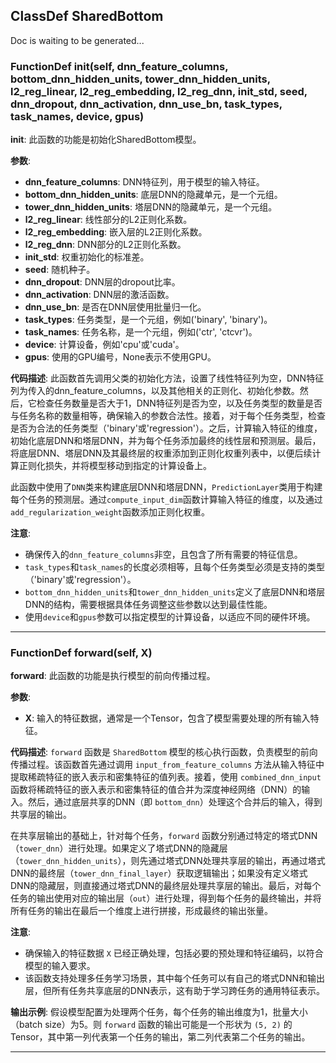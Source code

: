 ## ClassDef SharedBottom
Doc is waiting to be generated...
### FunctionDef __init__(self, dnn_feature_columns, bottom_dnn_hidden_units, tower_dnn_hidden_units, l2_reg_linear, l2_reg_embedding, l2_reg_dnn, init_std, seed, dnn_dropout, dnn_activation, dnn_use_bn, task_types, task_names, device, gpus)
**__init__**: 此函数的功能是初始化SharedBottom模型。

**参数**:
- **dnn_feature_columns**: DNN特征列，用于模型的输入特征。
- **bottom_dnn_hidden_units**: 底层DNN的隐藏单元，是一个元组。
- **tower_dnn_hidden_units**: 塔层DNN的隐藏单元，是一个元组。
- **l2_reg_linear**: 线性部分的L2正则化系数。
- **l2_reg_embedding**: 嵌入层的L2正则化系数。
- **l2_reg_dnn**: DNN部分的L2正则化系数。
- **init_std**: 权重初始化的标准差。
- **seed**: 随机种子。
- **dnn_dropout**: DNN层的dropout比率。
- **dnn_activation**: DNN层的激活函数。
- **dnn_use_bn**: 是否在DNN层使用批量归一化。
- **task_types**: 任务类型，是一个元组，例如('binary', 'binary')。
- **task_names**: 任务名称，是一个元组，例如('ctr', 'ctcvr')。
- **device**: 计算设备，例如'cpu'或'cuda'。
- **gpus**: 使用的GPU编号，None表示不使用GPU。

**代码描述**:
此函数首先调用父类的初始化方法，设置了线性特征列为空，DNN特征列为传入的dnn_feature_columns，以及其他相关的正则化、初始化参数。然后，它检查任务数量是否大于1，DNN特征列是否为空，以及任务类型的数量是否与任务名称的数量相等，确保输入的参数合法性。接着，对于每个任务类型，检查是否为合法的任务类型（'binary'或'regression'）。之后，计算输入特征的维度，初始化底层DNN和塔层DNN，并为每个任务添加最终的线性层和预测层。最后，将底层DNN、塔层DNN及其最终层的权重添加到正则化权重列表中，以便后续计算正则化损失，并将模型移动到指定的计算设备上。

此函数中使用了`DNN`类来构建底层DNN和塔层DNN，`PredictionLayer`类用于构建每个任务的预测层。通过`compute_input_dim`函数计算输入特征的维度，以及通过`add_regularization_weight`函数添加正则化权重。

**注意**:
- 确保传入的`dnn_feature_columns`非空，且包含了所有需要的特征信息。
- `task_types`和`task_names`的长度必须相等，且每个任务类型必须是支持的类型（'binary'或'regression'）。
- `bottom_dnn_hidden_units`和`tower_dnn_hidden_units`定义了底层DNN和塔层DNN的结构，需要根据具体任务调整这些参数以达到最佳性能。
- 使用`device`和`gpus`参数可以指定模型的计算设备，以适应不同的硬件环境。
***
### FunctionDef forward(self, X)
**forward**: 此函数的功能是执行模型的前向传播过程。

**参数**:
- **X**: 输入的特征数据，通常是一个Tensor，包含了模型需要处理的所有输入特征。

**代码描述**:
`forward` 函数是 `SharedBottom` 模型的核心执行函数，负责模型的前向传播过程。该函数首先通过调用 `input_from_feature_columns` 方法从输入特征中提取稀疏特征的嵌入表示和密集特征的值列表。接着，使用 `combined_dnn_input` 函数将稀疏特征的嵌入表示和密集特征的值合并为深度神经网络（DNN）的输入。然后，通过底层共享的DNN（即 `bottom_dnn`）处理这个合并后的输入，得到共享层的输出。

在共享层输出的基础上，针对每个任务，`forward` 函数分别通过特定的塔式DNN（`tower_dnn`）进行处理。如果定义了塔式DNN的隐藏层（`tower_dnn_hidden_units`），则先通过塔式DNN处理共享层的输出，再通过塔式DNN的最终层（`tower_dnn_final_layer`）获取逻辑输出；如果没有定义塔式DNN的隐藏层，则直接通过塔式DNN的最终层处理共享层的输出。最后，对每个任务的输出使用对应的输出层（`out`）进行处理，得到每个任务的最终输出，并将所有任务的输出在最后一个维度上进行拼接，形成最终的输出张量。

**注意**:
- 确保输入的特征数据 `X` 已经正确处理，包括必要的预处理和特征编码，以符合模型的输入要求。
- 该函数支持处理多任务学习场景，其中每个任务可以有自己的塔式DNN和输出层，但所有任务共享底层的DNN表示，这有助于学习跨任务的通用特征表示。

**输出示例**:
假设模型配置为处理两个任务，每个任务的输出维度为1，批量大小（batch size）为5。则 `forward` 函数的输出可能是一个形状为 `(5, 2)` 的Tensor，其中第一列代表第一个任务的输出，第二列代表第二个任务的输出。
***
